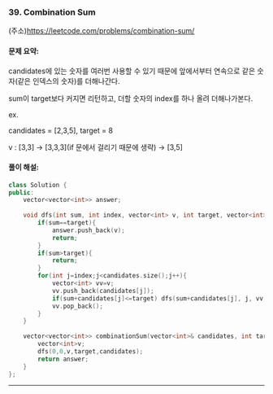 ### 39. Combination Sum

(주소)https://leetcode.com/problems/combination-sum/



#### 문제 요약:

candidates에 있는 숫자를 여러번 사용할 수 있기 때문에 앞에서부터 연속으로 같은 숫자(같은 인덱스의 숫자)를 더해나간다.

sum이 target보다 커지면 리턴하고, 더할 숫자의 index를 하나 올려 더해나가본다.

ex.

candidates = [2,3,5], target = 8

v : [3,3] -> [3,3,3](if 문에서 걸리기 때문에 생략)  -> [3,5]


#### 풀이 해설:



```c++
class Solution {
public:
    vector<vector<int>> answer;
    
    void dfs(int sum, int index, vector<int> v, int target, vector<int>& candidates){
        if(sum==target){
            answer.push_back(v);
            return;
        }
        if(sum>target){
            return;
        }
        for(int j=index;j<candidates.size();j++){
            vector<int> vv=v;
            vv.push_back(candidates[j]);
            if(sum+candidates[j]<=target) dfs(sum+candidates[j], j, vv, target, candidates);  // 더해서 target보다 크다면 굳이 안간다. 어짜피 막고있기 때문
            vv.pop_back();
        }
    }
    
    vector<vector<int>> combinationSum(vector<int>& candidates, int target) {
        vector<int>v;
        dfs(0,0,v,target,candidates);
        return answer;
    }
};
```
---
